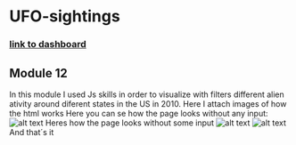 # UFO-sightings
### [link to dashboard](http://127.0.0.1:5500/index.html)
## Module 12
In this module I used Js skills in order to visualize with filters different alien ativity around diferent states in the US in 2010.
Here I attach images of how the html works
Here you can se how the page looks without any input:
![alt text](https://user-images.githubusercontent.com/112990749/228602196-2473d810-3dc6-4294-a21a-822593c91c90.png)
Heres how the page looks without some input
![alt text](https://user-images.githubusercontent.com/112990749/228603077-0cfae259-f030-4b33-a9a7-d595d7f4e573.png)
![alt text](https://user-images.githubusercontent.com/112990749/228603187-89ce6d5e-d861-4a8d-8a11-829c4d875350.png)
And that´s it 
